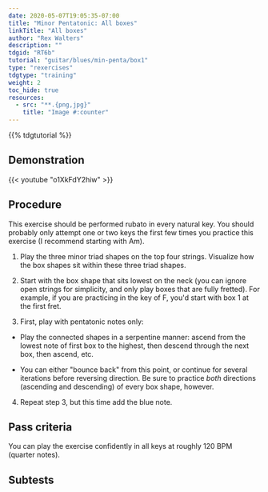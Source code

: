 ```yaml
---
date: 2020-05-07T19:05:35-07:00
title: "Minor Pentatonic: All boxes"
linkTitle: "All boxes"
author: "Rex Walters"
description: ""
tdgid: "RT6b"
tutorial: "guitar/blues/min-penta/box1"
type: "rexercises"
tdgtype: "training"
weight: 2
toc_hide: true
resources:
  - src: "**.{png,jpg}"
    title: "Image #:counter"
---
```


{{% tdgtutorial %}}

## Demonstration

{{< youtube "o1XkFdY2hiw" >}}

## Procedure

This exercise should be performed rubato in every natural key. You should
probably only attempt one or two keys the first few times you practice this
exercise (I recommend starting with Am).

1. Play the three minor triad shapes on the top four strings. Visualize how the
   box shapes sit within these three triad shapes.

2. Start with the box shape that sits lowest on the neck (you can ignore open
   strings for simplicity, and only play boxes that are fully fretted). For
   example, if you are practicing in the key of F, you'd start with box 1 at the
   first fret.

3. First, play with pentatonic notes only:

  * Play the connected shapes in a serpentine manner: ascend from the lowest note
   of first box to the highest, then descend through the next box, then ascend, etc.
   
   * You can either "bounce back" from this point, or continue for several
     iterations before reversing direction. Be sure to practice _both_
     directions (ascending and descending) of every box shape, however.

4. Repeat step 3, but this time add the blue note.

## Pass criteria

You can play the exercise confidently in all keys at roughly 120 BPM (quarter notes).

## Subtests
